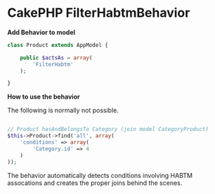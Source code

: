 # CakePHP FilterHabtmBehavior

**Add Behavior to model**

```php
class Product extends AppModel {

	public $actsAs = array(
		'FilterHabtm'
	);

}
```

**How to use the behavior**

The following is normally not possible. 
```php

// Product hasAndBelongsTo Category (join model CategoryProduct)
$this->Product->find('all', array(
	'conditions' => array(
		'Category.id' => 4
	)
));
```

The behavior automatically detects conditions involving HABTM assocations and creates the proper joins behind the scenes.
